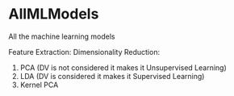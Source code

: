 # AllMLModels
All the machine learning models

Feature Extraction:
Dimensionality Reduction:
1. PCA (DV is not considered it makes it Unsupervised Learning)
2. LDA (DV is considered it makes it Supervised Learning)
3. Kernel PCA
